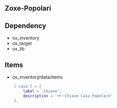 ## Zoxe-Popolari

## Dependency 

* ox_inventory
* ox_target
* ox_lib


## Items
* ox_inventory/data/items
```lua
	['casa'] = {
		label = 'Chiave',
		description = '🗝️・Chiave Casa Popolare'
	},
